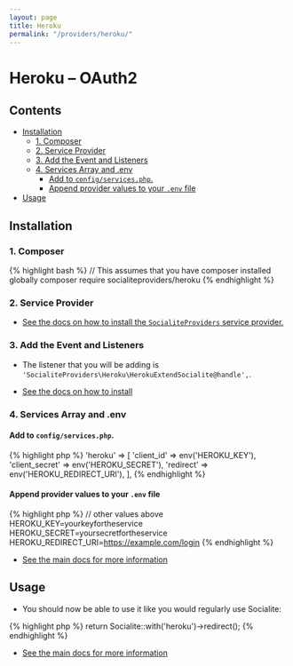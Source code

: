 ```yaml
---
layout: page
title: Heroku
permalink: "/providers/heroku/"
---
```

# Heroku – OAuth2

## Contents

- [Installation](#installation)
  - [1. Composer](#1-composer)
  - [2. Service Provider](#2-service-provider)
  - [3. Add the Event and Listeners](#3-add-the-event-and-listeners)
  - [4. Services Array and .env](#4-services-array-and-env)
    - [Add to `config/services.php`.](#add-to-configservicesphp)
    - [Append provider values to your `.env` file](#append-provider-values-to-your-env-file)
- [Usage](#usage)


## Installation

### 1. Composer

{% highlight bash %}
// This assumes that you have composer installed globally
composer require socialiteproviders/heroku
{% endhighlight %}

### 2. Service Provider

* [See the docs on how to install the `SocialiteProviders` service provider.](https://github.com/SocialiteProviders/Manager#2-service-provider)


### 3. Add the Event and Listeners

* The listener that you will be adding is `'SocialiteProviders\Heroku\HerokuExtendSocialite@handle',`.

* [See the docs on how to install](https://github.com/SocialiteProviders/Manager#3-add-the-event-and-listeners)

### 4. Services Array and .env

#### Add to `config/services.php`.

{% highlight php %}
'heroku' => [
    'client_id' => env('HEROKU_KEY'),
    'client_secret' => env('HEROKU_SECRET'),
    'redirect' => env('HEROKU_REDIRECT_URI'),
],
{% endhighlight %}

#### Append provider values to your `.env` file

{% highlight php %}
// other values above
HEROKU_KEY=yourkeyfortheservice
HEROKU_SECRET=yoursecretfortheservice
HEROKU_REDIRECT_URI=https://example.com/login
{% endhighlight %}

* [See the main docs for more information](https://github.com/SocialiteProviders/Manager#4-services-array-and-env)


## Usage

* You should now be able to use it like you would regularly use Socialite:

{% highlight php %}
return Socialite::with('heroku')->redirect();
{% endhighlight %}

* [See the main docs for more information](https://github.com/SocialiteProviders/Manager#usage)
